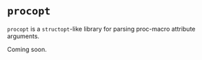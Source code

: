 # `procopt`

`procopt` is a `structopt`-like library for parsing proc-macro attribute arguments.

Coming soon.